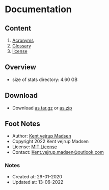 # Documentation
## Content
1. [Acronyms](acronyms.md)
2. [Glossary](glossary.md)
3. [license](license.md)


## Overview
* size of stats directory: 4.60 GB


## Download
* Download [as tar.gz](https://1drv.ms/u/s!AnVSo6qhoQp5j44rG0V-dvyoxs3r_w) or [as zip](https://1drv.ms/u/s!AnVSo6qhoQp5j49a5woqf6x41OHMYg?e=SgTFxC)


## Foot Notes
* Author: [Kent vejrup Madsen](https://github.com/kentVejrupMadsen/)
* Copyright 2022 Kent vejrup Madsen
* License: [MIT License](license.md)
* Contact: Kent.vejrup.madsen@outlook.com


### Notes
* Created at: 29-01-2020
* Updated at: 13-06-2022
